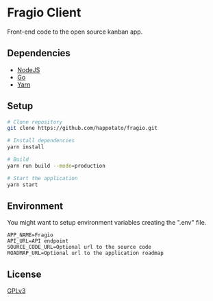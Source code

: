 # Fragio Client

Front-end code to the open source kanban app. 

## Dependencies

- [NodeJS](https://nodejs.org/)
- [Go](https://golang.org/)
- [Yarn](https://yarnpkg.com/)

## Setup

```bash
# Clone repository
git clone https://github.com/happotato/fragio.git

# Install dependencies
yarn install

# Build
yarn run build --mode=production

# Start the application
yarn start
```

## Environment

You might want to setup environment variables creating the ".env" file.

```
APP_NAME=Fragio
API_URL=API endpoint
SOURCE_CODE_URL=Optional url to the source code
ROADMAP_URL=Optional url to the application roadmap
```

## License

[GPLv3](LICENSE.txt)